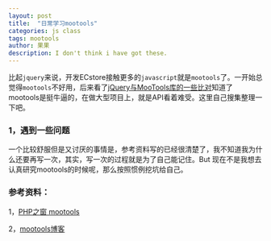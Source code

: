 ```yaml
---
layout: post
title:  "日常学习mootools"
categories: js class
tags: mootools
author: 果果
description: I don't think i have got these.
---
```


比起`jquery`来说，开发ECstore接触更多的`javascript`就是`mootools`了。一开始总觉得`mootools`不好用，后来看了[jQuery与MooTools库的一些比对](http://www.zhangxinxu.com/wordpress/2011/09/jquery%E4%B8%8Emootools%E5%BA%93%E7%9A%84%E4%B8%80%E4%BA%9B%E6%AF%94%E5%AF%B9/)知道了mootools是挺牛逼的，在做大型项目上，就是API看着难受。这里自己搜集整理一下吧。

### 1，遇到一些问题
	
一个比较舒服但是又讨厌的事情是，参考资料写的已经很清楚了，我不知道我为什么还要再写一次，其实，写一次的过程就是为了自己能记住。But 现在不是我想去认真研究mootools的时候呢，那么按照惯例挖坑给自己。

### 参考资料：

1，[PHP之窗 mootools](http://www.phpwindow.com/mootools)

2，[mootools博客](http://www.cnblogs.com/see7di/archive/2011/11/10/2244844.html)